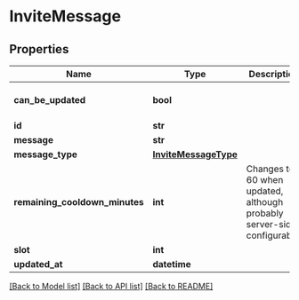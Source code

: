 # InviteMessage


## Properties
Name | Type | Description | Notes
------------ | ------------- | ------------- | -------------
**can_be_updated** | **bool** |  | [default to True]
**id** | **str** |  | 
**message** | **str** |  | 
**message_type** | [**InviteMessageType**](InviteMessageType.md) |  | 
**remaining_cooldown_minutes** | **int** | Changes to 60 when updated, although probably server-side configurable. | [default to 0]
**slot** | **int** |  | 
**updated_at** | **datetime** |  | 

[[Back to Model list]](../README.md#documentation-for-models) [[Back to API list]](../README.md#documentation-for-api-endpoints) [[Back to README]](../README.md)


